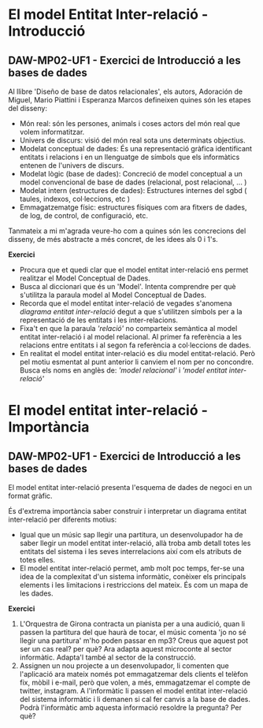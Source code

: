 # El model Entitat Inter-relació  - Introducció
## DAW-MP02-UF1 - Exercici de Introducció a les bases de dades
Al llibre 'Diseño de base de datos relacionales', els autors, Adoración de Miguel, Mario Piattini i Esperanza Marcos defineixen quines són les etapes del disseny:

* Món real: són les persones, animals i coses actors del món real que volem informatitzar.
* Univers de discurs: visió del món real sota uns determinats objectius.
* Modelat conceptual de dades: És una representació gràfica identificant entitats i relacions i en un llenguatge de símbols que els informàtics entenen de l'univers de discurs.
* Modelat lògic (base de dades): Concreció de model conceptual a un model convencional de base de dades (relacional, post relacional, ... )
* Modelat intern (estructures de dades): Estructures internes del sgbd ( taules, indexos, col·leccions, etc )
* Emmagatzematge físic: estructures físiques com ara fitxers de dades, de log, de control, de configuració, etc.

Tanmateix a mi m'agrada veure-ho com a quines són les concrecions del disseny, de més abstracte a més concret, de les idees als 0 i 1's.

**Exercici**

* Procura que et quedi clar que el model entitat inter-relació ens permet realitzar el Model Conceptual de Dades.
* Busca al diccionari que és un 'Model'. Intenta comprendre per què s'utilitza la paraula model al Model Conceptual de Dades. 
* Recorda que el model entitat inter-relació de vegades s'anomena *diagrama entitat inter-relació* degut a que s'utilitzen símbols per a la representació de les entitats i les inter-relacions.
* Fixa't en que la paraula *'relació'* no comparteix semàntica al model entitat inter-relació i al model relacional. Al primer fa referència a les relacions entre entitats i al segon fa referència a col·leccions de dades.
* En realitat el model entitat inter-relació es diu model entitat-relació. Però pel motiu esmentat al punt anterior li canviem el nom per no concondre. Busca els noms en anglès de: *'model relacional'* i *'model entitat inter-relació'*


# El model entitat inter-relació - Importància
## DAW-MP02-UF1 - Exercici de Introducció a les bases de dades
El model entitat inter-relació presenta l'esquema de dades de negoci en un format gràfic. 

És d'extrema importància saber construir i interpretar un diagrama entitat inter-relació per diferents motius:

* Igual que un músic sap llegir una partitura, un desenvolupador ha de saber llegir un model entitat inter-relació, allà troba amb detall totes les entitats del sistema i les seves interrelacions així com els atributs de totes elles.
* El model entitat inter-relació permet, amb molt poc temps, fer-se una idea de la complexitat d'un sistema informàtic, conèixer els principals elements i les limitacions i restriccions del mateix. És com un mapa de les dades.

**Exercici**

1. L'Orquestra de Girona contracta un pianista per a una audició, quan li passen la partitura del que haurà de tocar, el músic comenta 'jo no sé llegir una partitura' m'ho poden passar en mp3? Creus que aquest pot ser un cas real? per què? Ara adapta aquest microconte al sector informàtic. Adapta'l també al sector de la construcció.
2. Assignen un nou projecte a un desenvolupador, li comenten que l'aplicació ara mateix només pot emmagatzemar dels clients el telèfon fix, mòbil i e-mail, però que volen, a més, emmagatzemar el compte de twitter, instagram. A l'informàtic li passen el model entitat inter-relació del sistema informàtic i li demanen si cal fer canvis a la base de dades. Podrà l'informàtic amb aquesta informació resoldre la pregunta? Per què?


